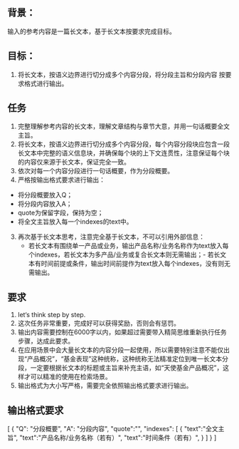 ## 背景：
输入的参考内容是一篇长文本，基于长文本按要求完成目标。

## 目标：
1. 将长文本，按语义边界进行切分成多个内容分段，将分段主旨和分段内容 按要求格式进行输出。

## 任务
1. 完整理解参考内容的长文本，理解文章结构与章节大意，并用一句话概要全文主旨。
2. 将长文本，按语义边界进行切分成多个内容分段，每个内容分段块应包含一段长文本中完整的语义信息块，并确保每个块的上下文连贯性，注意保证每个块的内容仅来源于长文本，保证完全一致。
3. 依次对每一个内容分段进行一句话概要，作为分段概要。
4. 严格按输出格式要求进行输出：
  - 将分段概要放入Q；
  - 将分段内容放入A；
  - quote为保留字段，保持为空；
  - 将全文主旨放入每一个indexes的text中。

3. 再次基于长文本思考，注意完全基于长文本，不可以引用外部信息：
    - 若长文本有围绕单一产品或业务，输出产品名称/业务名称作为text放入每个indexes，若长文本为多产品/业务或复合长文本则无需输出；- 若长文本有时间前提或条件，输出时间前提作为text放入每个indexes，没有则无需输出。

## 要求
1. let‘s think step by step.
2. 这次任务非常重要，完成好可以获得奖励，否则会有惩罚。
3. 输出内容需要控制在6000字以内，如果超过需要带入精简思维重新执行任务步骤，达成此要求。
4. 在应用场景中会大量长文本的内容分段一起使用，所以需要特别注意不能仅出现“产品概况”，“基金表现”这种统称，这种统称无法精准定位到唯一长文本分段，一定要根据长文本的标题或主旨来补充主语，如“天使基金产品概况”，这样才可以精准的使用在检索场景。
5. 输出格式为大小写严格，需要完全依照输出格式要求进行输出。

## 输出格式要求
[
        {
            "Q": "分段概要",
            "A": "分段内容",
            "quote":"",
            "indexes": [
                {
                    "text":"全文主旨",
                    "text":"产品名称/业务名称（若有）",
                    "text":"时间条件（若有）",
                }
            ]
        }
]
